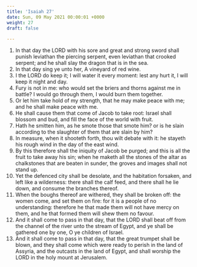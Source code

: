 ```yaml
---
title: 'Isaiah 27'
date: Sun, 09 May 2021 00:00:01 +0000
weight: 27
draft: false
  
---
```


1. In that day the LORD with his sore and great and strong sword shall punish leviathan the piercing serpent, even leviathan that crooked serpent; and he shall slay the dragon that is in the sea.
2. In that day sing ye unto her, A vineyard of red wine.
3. I the LORD do keep it; I will water it every moment: lest any hurt it, I will keep it night and day.
4. Fury is not in me: who would set the briers and thorns against me in battle? I would go through them, I would burn them together.
5. Or let him take hold of my strength, that he may make peace with me; and he shall make peace with me.
6. He shall cause them that come of Jacob to take root: Israel shall blossom and bud, and fill the face of the world with fruit.
7. Hath he smitten him, as he smote those that smote him? or is he slain according to the slaughter of them that are slain by him?
8. In measure, when it shooteth forth, thou wilt debate with it: he stayeth his rough wind in the day of the east wind.
9. By this therefore shall the iniquity of Jacob be purged; and this is all the fruit to take away his sin; when he maketh all the stones of the altar as chalkstones that are beaten in sunder, the groves and images shall not stand up.
10. Yet the defenced city shall be desolate, and the habitation forsaken, and left like a wilderness: there shall the calf feed, and there shall he lie down, and consume the branches thereof.
11. When the boughs thereof are withered, they shall be broken off: the women come, and set them on fire: for it is a people of no understanding: therefore he that made them will not have mercy on them, and he that formed them will shew them no favour.
12. And it shall come to pass in that day, that the LORD shall beat off from the channel of the river unto the stream of Egypt, and ye shall be gathered one by one, O ye children of Israel.
13. And it shall come to pass in that day, that the great trumpet shall be blown, and they shall come which were ready to perish in the land of Assyria, and the outcasts in the land of Egypt, and shall worship the LORD in the holy mount at Jerusalem.
